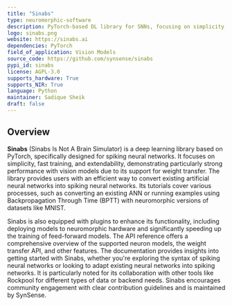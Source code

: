 ```yaml
---
title: "Sinabs"
type: neuromorphic-software
description: PyTorch-based DL library for SNNs, focusing on simplicity, fast training, extendability, and vision models.
logo: sinabs.png
website: https://sinabs.ai
dependencies: PyTorch
field_of_application: Vision Models
source_code: https://github.com/synsense/sinabs
pypi_id: sinabs
license: AGPL-3.0
supports_hardware: True
supports_NIR: True
language: Python
maintainer: Sadique Sheik
draft: false
---
```




## Overview
**Sinabs** (Sinabs Is Not A Brain Simulator) is a deep learning library based on PyTorch, specifically designed for spiking neural networks. It focuses on simplicity, fast training, and extendability, demonstrating particularly strong performance with vision models due to its support for weight transfer. The library provides users with an efficient way to convert existing artificial neural networks into spiking neural networks. Its tutorials cover various processes, such as converting an existing ANN or running examples using Backpropagation Through Time (BPTT) with neuromorphic versions of datasets like MNIST.

Sinabs is also equipped with plugins to enhance its functionality, including deploying models to neuromorphic hardware and significantly speeding up the training of feed-forward models. The API reference offers a comprehensive overview of the supported neuron models, the weight transfer API, and other features. The documentation provides insights into getting started with Sinabs, whether you're exploring the syntax of spiking neural networks or looking to adapt existing neural networks into spiking networks. It is particularly noted for its collaboration with other tools like Rockpool for different types of data or backend needs. Sinabs encourages community engagement with clear contribution guidelines and is maintained by SynSense.
